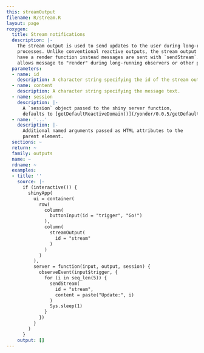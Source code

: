 ```yaml
---
this: streamOutput
filename: R/stream.R
layout: page
roxygen:
  title: Stream notifications
  description: |-
    The stream output is used to send updates to the user during long-running
    processes. Unlike conventional reactive outputs, the stream output does not
    have a render function instead messages are sent with `sendStream`.  This
    allows message to "render" during long-running observers or other processes.
  parameters:
  - name: id
    description: A character string specifying the id of the stream output.
  - name: content
    description: A character string specifying the message text.
  - name: session
    description: |-
      A `session` object passed to the shiny server function,
      defaults to [getDefaultReactiveDomain()](/yonder/0.0.5/getDefaultReactiveDomain().html).
  - name: '...'
    description: |-
      Additional named arguments passed as HTML attributes to the
      parent element.
  sections: ~
  return: ~
  family: outputs
  name: ~
  rdname: ~
  examples:
  - title: ''
    source: |-
      if (interactive()) {
        shinyApp(
          ui = container(
            row(
              column(
                buttonInput(id = "trigger", "Go!")
              ),
              column(
                streamOutput(
                  id = "stream"
                )
              )
            )
          ),
          server = function(input, output, session) {
            observeEvent(input$trigger, {
              for (i in seq_len(5)) {
                sendStream(
                  id = "stream",
                  content = paste("Update:", i)
                )
                Sys.sleep(1)
              }
            })
          }
        )
      }
    output: []
---
```

